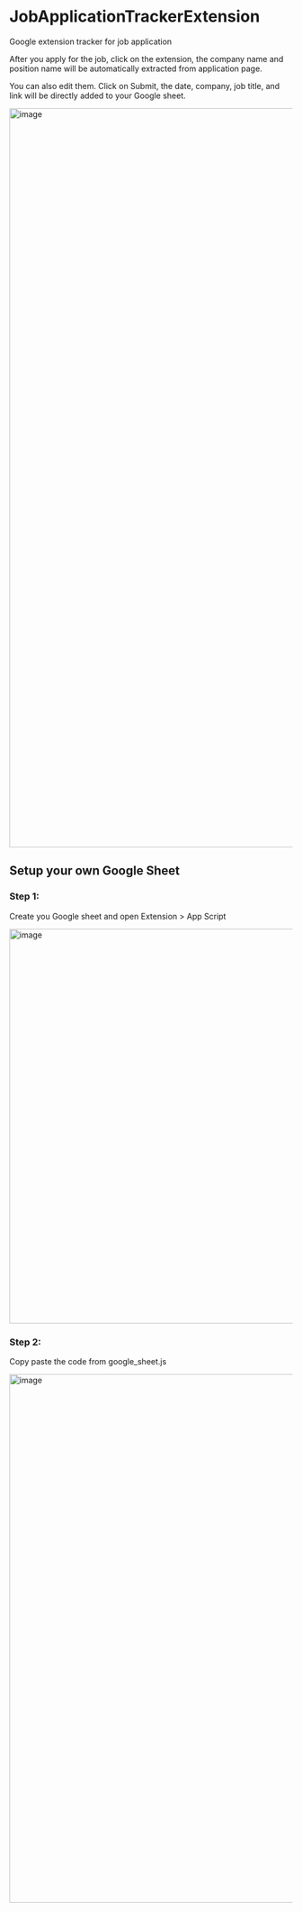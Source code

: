 # JobApplicationTrackerExtension
Google extension tracker for job application

After you apply for the job, click on the extension, the company name and position name will be automatically extracted from application page. 

You can also edit them. Click on Submit, the date, company, job title, and link will be directly added to your Google sheet. 

<img width="1313" alt="image" src="https://github.com/user-attachments/assets/f0592acd-81ac-4967-80c9-057830fac31d" />


## Setup your own Google Sheet


### Step 1:
Create you Google sheet and open Extension > App Script

<img width="701" alt="image" src="https://github.com/user-attachments/assets/89118e95-dec1-46fc-afea-82117684a194" />


### Step 2:
Copy paste the code from google_sheet.js

<img width="939" alt="image" src="https://github.com/user-attachments/assets/74341d56-d802-49c9-b861-00f68b9952e9" />


